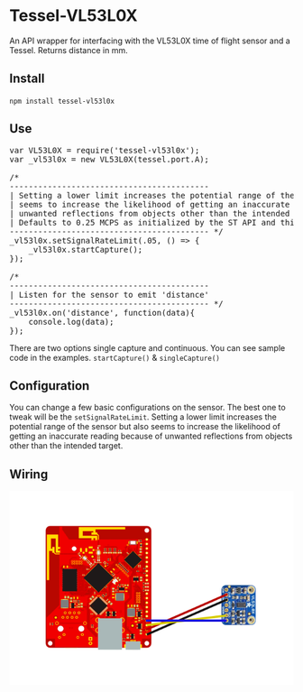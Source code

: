 Tessel-VL53L0X
====================

An API wrapper for interfacing with the VL53L0X time of flight sensor and a Tessel. Returns distance in mm. 

## Install
`npm install tessel-vl53l0x`

## Use
<pre>
var VL53L0X = require('tessel-vl53l0x');
var _vl53l0x = new VL53L0X(tessel.port.A);

/*
------------------------------------------
| Setting a lower limit increases the potential range of the sensor but also
| seems to increase the likelihood of getting an inaccurate reading because of
| unwanted reflections from objects other than the intended target.
| Defaults to 0.25 MCPS as initialized by the ST API and this library.
------------------------------------------ */
_vl53l0x.setSignalRateLimit(.05, () => {
	_vl53l0x.startCapture();			
});

/*
------------------------------------------
| Listen for the sensor to emit 'distance'
------------------------------------------ */
_vl53l0x.on('distance', function(data){
	console.log(data);
});
</pre>

There are two options single capture and continuous. You can see sample code in the examples. `startCapture()` & `singleCapture()`

## Configuration
You can change a few basic configurations on the sensor. The best one to tweak will be the `setSignalRateLimit`. Setting a lower limit increases the potential range of the sensor but also seems to increase the likelihood of getting an inaccurate reading because of unwanted reflections from objects other than the intended target.

## Wiring
![Wiring Diagram](https://github.com/DrewDahlman/tessel-vl53l0x/blob/master/wiring-diagram.png?raw=true)



